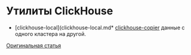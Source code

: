 # Утилиты ClickHouse

* [clickhouse-local](clickhouse-local.md* [clickhouse-copier](clickhouse-copier.md) данные с одного кластера на другой.

[Оригинальная статья](https://clickhouse.yandex/docs/ru/operations/utils/) <!--hide-->
